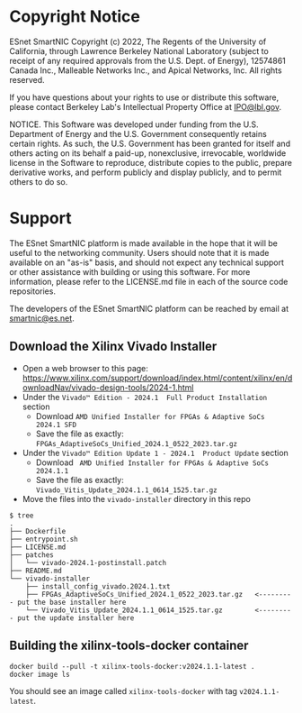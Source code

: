 # Copyright Notice

ESnet SmartNIC Copyright (c) 2022, The Regents of the University of
California, through Lawrence Berkeley National Laboratory (subject to
receipt of any required approvals from the U.S. Dept. of Energy),
12574861 Canada Inc., Malleable Networks Inc., and Apical Networks, Inc.
All rights reserved.

If you have questions about your rights to use or distribute this software,
please contact Berkeley Lab's Intellectual Property Office at
IPO@lbl.gov.

NOTICE.  This Software was developed under funding from the U.S. Department
of Energy and the U.S. Government consequently retains certain rights.  As
such, the U.S. Government has been granted for itself and others acting on
its behalf a paid-up, nonexclusive, irrevocable, worldwide license in the
Software to reproduce, distribute copies to the public, prepare derivative
works, and perform publicly and display publicly, and to permit others to do so.


# Support

The ESnet SmartNIC platform is made available in the hope that it will
be useful to the networking community. Users should note that it is
made available on an "as-is" basis, and should not expect any
technical support or other assistance with building or using this
software. For more information, please refer to the LICENSE.md file in
each of the source code repositories.

The developers of the ESnet SmartNIC platform can be reached by email
at smartnic@es.net.


Download the Xilinx Vivado Installer
------------------------------------

* Open a web browser to this page: https://www.xilinx.com/support/download/index.html/content/xilinx/en/downloadNav/vivado-design-tools/2024-1.html
* Under the `Vivado™ Edition - 2024.1  Full Product Installation` section
  * Download `AMD Unified Installer for FPGAs & Adaptive SoCs 2024.1 SFD`
  * Save the file as exactly: `FPGAs_AdaptiveSoCs_Unified_2024.1_0522_2023.tar.gz`
* Under the `Vivado™ Edition Update 1 - 2024.1  Product Update` section
  * Download ` AMD Unified Installer for FPGAs & Adaptive SoCs 2024.1.1`
  * Save the file as exactly: `Vivado_Vitis_Update_2024.1.1_0614_1525.tar.gz`
* Move the files into the `vivado-installer` directory in this repo

```
$ tree
.
├── Dockerfile
├── entrypoint.sh
├── LICENSE.md
├── patches
│   └── vivado-2024.1-postinstall.patch
├── README.md
└── vivado-installer
    ├── install_config_vivado.2024.1.txt
    ├── FPGAs_AdaptiveSoCs_Unified_2024.1_0522_2023.tar.gz   <--------- put the base installer here
    └── Vivado_Vitis_Update_2024.1.1_0614_1525.tar.gz        <--------- put the update installer here
```

Building the xilinx-tools-docker container
------------------------------------------

```
docker build --pull -t xilinx-tools-docker:v2024.1.1-latest .
docker image ls
```

You should see an image called `xilinx-tools-docker` with tag `v2024.1.1-latest`.
